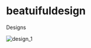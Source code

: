 # beatuifuldesign

Designs

![design_1](https://user-images.githubusercontent.com/43606961/191070924-fca31b43-2c75-40d6-a560-d62f1af8066a.jpg)
